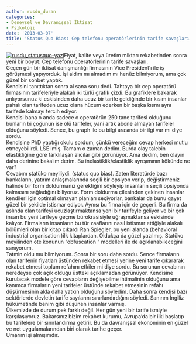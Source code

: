 ```yaml
---
author: rusdu_duran
categories:
- Deneysel ve Davranışsal İktisat
- Psikoloji
date: '2013-03-07'
title: 'Status Quo Bias: Cep telefonu operatörlerinin tarife savaşları'
---
```


[![rusdu_statusquo-yazi](../../../../../uploads/2013/03/rusdu_statusquo-yazi-150x150.jpg)](https://iktisadiyat.com/2013/03/07/status-quo-bias-cep-telefonu-operatorlerinin-tarife-savaslari/rusdu_statusquo-yazi/)Fiyat, kalite veya üretim miktarı rekabetinden sonra yeni bir boyut: Cep telefonu operatörlerinin tarife savaşları.  
Geçen gün bir iktisat danışmanlığı firmasının Vice President’ı ile iş görüşmesi yapıyorduk. İşi aldım mı almadım mı henüz bilmiyorum, ama çok güzel bir sohbet yaptık.  
Kendisini tanıttıktan sonra al sana soru dedi. Tahtaya bir cep operatörü firmasının tarifeleriyle alakalı iki türlü grafik çizdi. Bu grafiklere bakarak anlıyorsunuz ki eskisinden daha ucuz bir tarife geldiğinde bir kısım insanlar pahalı olan tarifeden ucuz olana hücum ederken bir başka kısmı aynı tarifede kalmayı tercih ediyor.  
Kendisi bana o anda sadece o operatörün 250 tane tarifesi olduğunu bunların bi çoğunun ise ölü tarifeler, yani artık abone almayan tarifeler olduğunu söyledi. Sence, bu graph ile bu bilgi arasında bir ilgi var mı diye sordu.  
Kendisine PhD yaptığı okulu sordum, çünkü vereceğim cevap herkesi mutlu etmeyebilirdi. LSE imiş. Tamam o zaman dedim. Burda olay talebin elastikliğine göre farklılaşan alıcılar gibi görünüyor. Ama dedim, ben olayın daha derinine bakalım derim. Bu inelastiklik/elastiklik ayrışımının kökünde ne var?  
Cevabım statüko meyiliydi. (status quo bias). Zaten literatürde bazı bankaların, yatırım anlaşmalarında seçili bir opsiyon verip, değiştirmeniz halinde bir form doldurmanız gerektiğini söyleyip insanların seçili opsiyonda kalmasını sağladığını biliyoruz. Form doldurma çilesinden çekinen insanlar kendileri için optimal olmayan planları seçiyorlar, bankalar da bunu gayet güzel bir şekilde istismar ediyor. Aynısı bu firma için de geçerli. Bu firma da aslında olan tarifeyi ucuzlaştırmaktansa yeni bir tarifeyle geliyor ve bir çok insan bu yeni tarifeye geçme bürokrasisiyle uğraşmaktansa eskisinde kalıyor. Firmaların insanların bu tür zaaflarını nasıl istismar ettiğiyle alakalı bölümleri olan bir kitap çıkardı Ran Spiegler, bu yeni alanda (behavioral industrial organisation )ilk kitaplardan. Oldukça da güzel yazılmış. Statüko meyilinden öte konunun “obfuscation “ modelleri ile de açıklanabileceğini sanıyorum.  
Tatmin oldu mu bilmiyorum. Sonra bir soru daha sordu. Sence firmaların olan tarifenin fiyatları üstünden rekabet etmesi yerine yeni tarife çıkararak rekabet etmesi toplum refahını etkiler mi diye sordu. Bu sorunun cevabının neredeyse çok açık olduğu üstteki açıklamadan görünüyor. Kendisine kurulacak modele göre cevapların değişebilme ihtimalinin olduğunu ama kanımca firmaların yeni tarifeler üstünde rekabet etmesinin refahı düşürmesinin akla daha yatkın olduğunu söyledim. Daha sonra kendisi bazı sektörlerde devletin tarife sayılarını sınırlandırdığını söyledi. Sanırım İngiliz hükümetinde benim gibi düşünen insanlar varmış.  
Ülkemizde de durum pek farklı değil. Her gün yeni bir tarife ismiyle karşılaşıyoruz. Bakarsınız bizim rekabet kurumu, Avrupa’da bir ilki başlatıp bu tarifelere bir sınırlandırma getirir. Bu da davranışsal ekonominin en güzel ve net uygulamalarından biri olarak tarihe geçer.  
Umarım işi almışımdır.